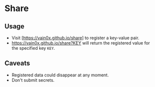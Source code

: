 # Share

## Usage

- Visit [https://vain0x.github.io/share] to register a key-value pair.
- <https://vain0x.github.io/share?KEY> will return the registered value for the specified key `KEY`.

## Caveats

- Registered data could disappear at any moment.
- Don't submit secrets.
